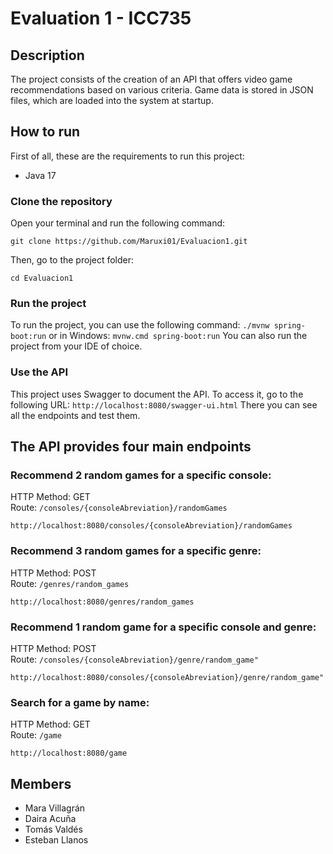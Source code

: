 # Evaluation 1 - ICC735

## Description
The project consists of the creation of an API that offers video game recommendations based on various criteria. Game data is stored in JSON files, which are loaded into the system at startup.

## How to run
First of all, these are the requirements to run this project:
- Java 17

### Clone the repository
Open your terminal and run the following command: <br>
````shell
git clone https://github.com/Maruxi01/Evaluacion1.git
````
Then, go to the project folder: 
````shell
cd Evaluacion1
````

### Run the project
To run the project, you can use the following command:
`./mvnw spring-boot:run`
or in Windows:
`mvnw.cmd spring-boot:run`
You can also run the project from your IDE of choice.

### Use the API
This project uses Swagger to document the API. To access it, go to the following URL:
`http://localhost:8080/swagger-ui.html`
There you can see all the endpoints and test them.


## The API provides four main endpoints

### Recommend 2 random games for a specific console: 
HTTP Method: GET <br>
Route: `/consoles/{consoleAbreviation}/randomGames` 
````shell
http://localhost:8080/consoles/{consoleAbreviation}/randomGames
````

### Recommend 3 random games for a specific genre:
HTTP Method: POST <br>
Route: `/genres/random_games` 
````shell
http://localhost:8080/genres/random_games
````

### Recommend 1 random game for a specific console and genre: 
HTTP Method: POST <br>
Route: `/consoles/{consoleAbreviation}/genre/random_game"`
````shell
http://localhost:8080/consoles/{consoleAbreviation}/genre/random_game"
````
### Search for a game by name:
HTTP Method: GET <br>
Route: `/game`
````shell
http://localhost:8080/game
````

## Members
- Mara Villagrán
- Daira Acuña
- Tomás Valdés
- Esteban Llanos